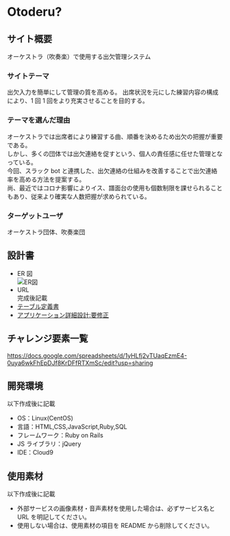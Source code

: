 # Otoderu?

## サイト概要

オーケストラ（吹奏楽）で使用する出欠管理システム

### サイトテーマ

出欠入力を簡単にして管理の質を高める。
出席状況を元にした練習内容の構成により、1 回 1 回をより充実させることを目的する。

### テーマを選んだ理由

オーケストラでは出席者により練習する曲、順番を決めるため出欠の把握が重要である。  
しかし、多くの団体では出欠連絡を促すという、個人の責任感に任せた管理となっている。  
今回、スラック bot と連携した、出欠連絡の仕組みを改善することで出欠連絡率を高める方法を提案する。  
尚、最近ではコロナ影響によりイス、譜面台の使用も個数制限を課せられることもあり、従来より確実な人数把握が求められている。

### ターゲットユーザ

オーケストラ団体、吹奏楽団

## 設計書

- ER 図  
  ![ER図](https://user-images.githubusercontent.com/83518855/127764720-8fa311af-124d-4e7c-81de-3351fcd5a79a.png)
- URL  
  完成後記載
- [テーブル定義書](https://docs.google.com/spreadsheets/d/1a9zYIdhUhD_8Z63i26BLWO315mVppMZ7koWDFI5wkVA/edit?usp=sharing)
- [アプリケーション詳細設計:要修正](https://docs.google.com/spreadsheets/d/1lXLAcZVtGDKtB71RUtqQRwT3cMNWfw1PctalsSpCccA/edit?usp=sharing)

## チャレンジ要素一覧

https://docs.google.com/spreadsheets/d/1yHLfj2vTUaqEzmE4-0uya6wkFhEpDJf8KrDFfRTXmSc/edit?usp=sharing

## 開発環境

以下作成後に記載

- OS：Linux(CentOS)
- 言語：HTML,CSS,JavaScript,Ruby,SQL
- フレームワーク：Ruby on Rails
- JS ライブラリ：jQuery
- IDE：Cloud9

## 使用素材

以下作成後に記載

- 外部サービスの画像素材・音声素材を使用した場合は、必ずサービス名と URL を明記してください。
- 使用しない場合は、使用素材の項目を README から削除してください。
